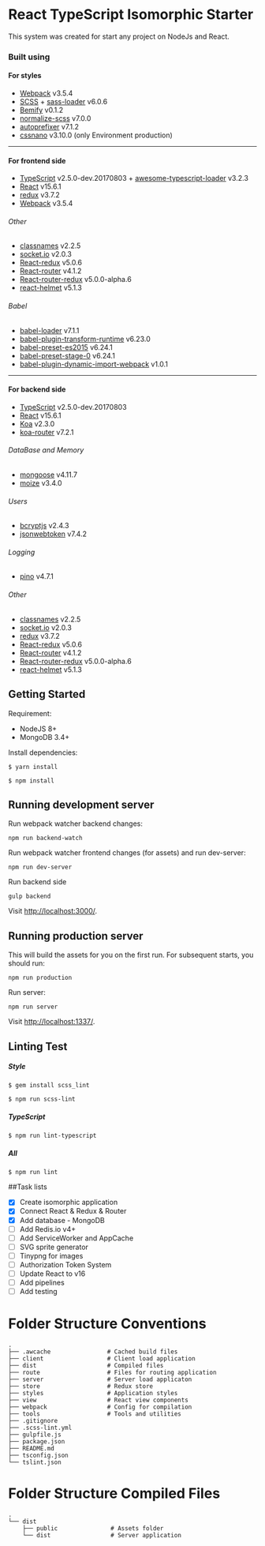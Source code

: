 # React TypeScript Isomorphic Starter
This system was created for start any project on NodeJs and React.
### Built using
#### For styles
- [Webpack](https://webpack.github.io) v3.5.4
- [SCSS](http://sass-lang.com) + [sass-loader](https://github.com/webpack-contrib/sass-loader) v6.0.6
- [Bemify](https://github.com/franzheidl/bemify) v0.1.2
- [normalize-scss](https://github.com/JohnAlbin/normalize-scss) v7.0.0
- [autoprefixer](https://github.com/postcss/autoprefixer) v7.1.2
- [cssnano](http://cssnano.co) v3.10.0 (only Environment production)
---------------
#### For frontend side
- [TypeScript](https://www.typescriptlang.org) v2.5.0-dev.20170803 + [awesome-typescript-loader](https://github.com/s-panferov/awesome-typescript-loader) v3.2.3
- [React](https://facebook.github.io/react/) v15.6.1
- [redux](http://redux.js.org) v3.7.2
- [Webpack](https://webpack.github.io) v3.5.4
###### Other
- [classnames](https://github.com/JedWatson/classnames) v2.2.5
- [socket.io](https://socket.io) v2.0.3
- [React-redux](https://github.com/reactjs/react-redux) v5.0.6
- [React-router](https://github.com/ReactTraining/react-router) v4.1.2
- [React-router-redux](https://github.com/ReactTraining/react-router/tree/master/packages/react-router-redux) v5.0.0-alpha.6
- [react-helmet](https://github.com/nfl/react-helmet) v5.1.3
###### Babel
- [babel-loader](https://github.com/babel/babel-loader) v7.1.1
- [babel-plugin-transform-runtime](https://babeljs.io/docs/plugins/transform-runtime/) v6.23.0
- [babel-preset-es2015](https://babeljs.io/docs/plugins/preset-es2015/) v6.24.1
- [babel-preset-stage-0](https://babeljs.io/docs/plugins/preset-stage-0/) v6.24.1
- [babel-plugin-dynamic-import-webpack](https://github.com/airbnb/babel-plugin-dynamic-import-webpack) v1.0.1
---------------
#### For backend side
- [TypeScript](https://www.typescriptlang.org) v2.5.0-dev.20170803
- [React](https://facebook.github.io/react/) v15.6.1
- [Koa](http://koajs.com) v2.3.0
- [koa-router](https://github.com/alexmingoia/koa-router) v7.2.1

###### DataBase and Memory
- [mongoose](http://mongoosejs.com) v4.11.7
- [moize](https://github.com/planttheidea/moize) v3.4.0

###### Users
- [bcryptjs](https://github.com/dcodeIO/bcrypt.js) v2.4.3
- [jsonwebtoken](https://jwt.io/) v7.4.2

###### Logging
- [pino](http://getpino.io/) v4.7.1

###### Other
- [classnames](https://github.com/JedWatson/classnames) v2.2.5
- [socket.io](https://socket.io) v2.0.3
- [redux](http://redux.js.org) v3.7.2
- [React-redux](https://github.com/reactjs/react-redux) v5.0.6
- [React-router](https://github.com/ReactTraining/react-router) v4.1.2
- [React-router-redux](https://github.com/ReactTraining/react-router/tree/master/packages/react-router-redux) v5.0.0-alpha.6
- [react-helmet](https://github.com/nfl/react-helmet) v5.1.3

## Getting Started
Requirement:

- NodeJS 8+
- MongoDB 3.4+

Install dependencies:

```
$ yarn install
```

```
$ npm install
```

## Running development server
Run webpack watcher backend changes:

```
npm run backend-watch
```
Run webpack watcher frontend changes (for assets) and run dev-server:

```
npm run dev-server
```
Run backend side
```
gulp backend
```
Visit [http://localhost:3000/](http://localhost:3000/).

## Running production server
This will build the assets for you on the first run. For subsequent starts, you should run:

```
npm run production
```
Run server:
```
npm run server
```
Visit [http://localhost:1337/](http://localhost:1337/).

## Linting Test
##### Style
```
$ gem install scss_lint
```
```
$ npm run scss-lint
```
##### TypeScript
```
$ npm run lint-typescript
```
##### All
```
$ npm run lint
```

##Task lists
- [x] Create isomorphic application
- [x] Connect React & Redux & Router
- [x] Add database - MongoDB
- [ ] Add Redis.io v4+
- [ ] Add ServiceWorker and AppCache
- [ ] SVG sprite generator
- [ ] Tinypng for images
- [ ] Authorization Token System
- [ ] Update React to v16
- [ ] Add pipelines
- [ ] Add testing

Folder Structure Conventions
============================ 
    .
    ├── .awcache                # Cached build files
    ├── client                  # Client load application
    ├── dist                    # Compiled files
    ├── route                   # Files for routing application
    ├── server                  # Server load applicaton
    ├── store                   # Redux store
    ├── styles                  # Application styles
    ├── view                    # React view components
    ├── webpack                 # Config for compilation
    ├── tools                   # Tools and utilities
    ├── .gitignore
    ├── .scss-lint.yml
    ├── gulpfile.js
    ├── package.json
    ├── README.md
    ├── tsconfig.json
    └── tslint.json
    
Folder Structure Compiled Files
============================ 
    .
    └── dist
        ├── public               # Assets folder
        └── dist                 # Server application